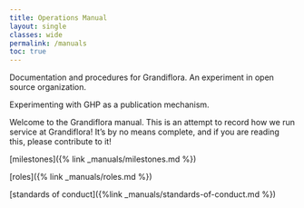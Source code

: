 ```yaml
---
title: Operations Manual
layout: single
classes: wide
permalink: /manuals
toc: true    
---
```


Documentation and procedures for Grandiflora. An experiment in open source organization.

Experimenting with GHP as a publication mechanism.

Welcome to the Grandiflora manual. This is an attempt to record how we run service at Grandiflora! It’s by no means complete, and if you are reading this, please contribute to it!

[milestones]({% link _manuals/milestones.md %})

[roles]({% link _manuals/roles.md %})

[standards of conduct]({%link _manuals/standards-of-conduct.md %})